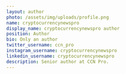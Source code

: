 ```yaml
---
layout: author
photo: /assets/img/uploads/profile.png
name: cryptocurrencynewspro
display_name: cryptocurrencynewspro author
position: Author
bio: Only an author
twitter_username: ccn_pro
instagram_username: cryptocurrencynewspro
linkedin_username: cryptocurrencynewspro
description: Senior author at CCN Pro.
---
```

